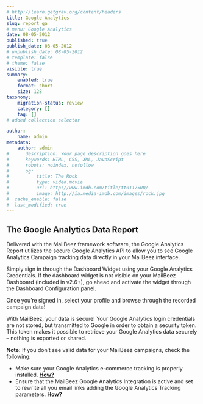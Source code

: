 ```yaml
---
# http://learn.getgrav.org/content/headers
title: Google Analytics
slug: report_ga
# menu: Google Analytics
date: 08-05-2012
published: true
publish_date: 08-05-2012
# unpublish_date: 08-05-2012
# template: false
# theme: false
visible: true
summary:
    enabled: true
    format: short
    size: 128
taxonomy:
    migration-status: review
    category: []
    tag: []
# added collection selector

author:
    name: admin
metadata:
    author: admin
#      description: Your page description goes here
#      keywords: HTML, CSS, XML, JavaScript
#      robots: noindex, nofollow
#      og:
#          title: The Rock
#          type: video.movie
#          url: http://www.imdb.com/title/tt0117500/
#          image: http://ia.media-imdb.com/images/rock.jpg
#  cache_enable: false
#  last_modified: true
---
```


## The Google Analytics Data Report

Delivered with the MailBeez framework software, the Google Analytics Report utilizes the secure Google Analytics API to allow you to see Google Analytics Campaign tracking data directly in your MailBeez interface.

Simply sign in through the Dashboard Widget using your Google Analytics Credentials. If the dashboard widget is not visible on your MailBeez Dashboard (included in v2.6+), go ahead and activate the widget through the Dashboard Configuration panel.

Once you’re signed in, select your profile and browse through the recorded campaign data!

With MailBeez, your data is secure! Your Google Analytics login credentials are not stored, but transmitted to Google in order to obtain a security token. This token makes it possible to retrieve your Google Analytics data securely – nothing is exported or shared.

**Note:** If you don’t see valid data for your MailBeez campaigns, check the following:

- Make sure your Google Analytics e-commerce tracking is properly installed. **[How?](http://www.mailbeez.com/documentation/tutorials/google-analytics-dashboard-widget-tutorial/)**
- Ensure that the MailBeez Google Analytics Integration is active and set to rewrite all you email links adding the Google Analytics Tracking parameters. **[How?](http://www.mailbeez.com/documentation/tutorials/mailbeez-comprehensive-configuration-tutorial/)**
